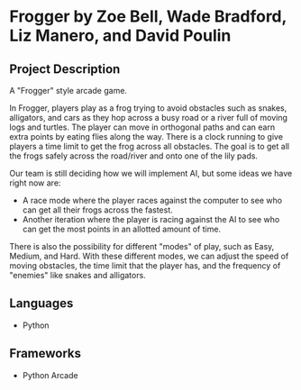 # Frogger by Zoe Bell, Wade Bradford, Liz Manero, and David Poulin

## Project Description

A "Frogger" style arcade game.

In Frogger, players play as a frog trying to avoid obstacles such as snakes, alligators, and cars as they hop across a busy road or a river full of moving logs and turtles. The player can move in orthogonal paths and can earn extra points by eating flies along the way. There is a clock running to give players a time limit to get the frog across all obstacles. The goal is to get all the frogs safely across the road/river and onto one of the lily pads.

Our team is still deciding how we will implement AI, but some ideas we have right now are:

- A race mode where the player races against the computer to see who can get all their frogs across the fastest.
- Another iteration where the player is racing against the AI to see who can get the most points in an allotted amount of time.

There is also the possibility for different "modes" of play, such as Easy, Medium, and Hard. With these different modes, we can adjust the speed of moving obstacles, the time limit that the player has, and the frequency of "enemies" like snakes and alligators.

## Languages

- Python

## Frameworks

- Python Arcade
